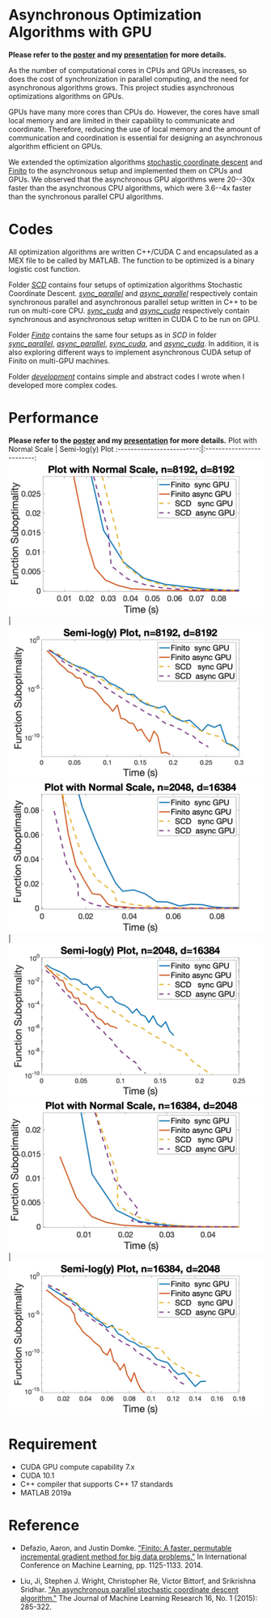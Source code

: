 # Asynchronous Optimization Algorithms with GPU
**Please refer to the [poster](poster.pdf) and my [presentation](presentation.pdf) for more details.**

As the number of computational cores in CPUs and GPUs increases, so
does the cost of synchronization in parallel computing, and the need
for asynchronous algorithms grows. This project studies asynchronous
optimizations algorithms on GPUs.

GPUs have many more cores than CPUs do. However, the cores have small
local memory and are limited in their capability to communicate and
coordinate. Therefore, reducing the use of local memory and the amount
of communication and coordination is essential for designing an
asynchronous algorithm efficient on GPUs.

We extended the optimization algorithms [stochastic coordinate
descent](https://arxiv.org/abs/1311.1873) and
[Finito](https://arxiv.org/abs/1407.2710) to the asynchronous setup
and implemented them on CPUs and GPUs. We observed that the
asynchronous GPU algorithms were 20--30x faster than the asynchronous
CPU algorithms, which were 3.6--4x faster than the synchronous
parallel CPU algorithms.

# Codes
All optimization algorithms are written C++/CUDA C and encapsulated as
a MEX file to be called by MATLAB. The function to be optimized is a
binary logistic cost function.

Folder [_SCD_](SCD/) contains four setups of optimization algorithms
Stochastic Coordinate Descent. [_sync\_parallel_](SCD/sync_parallel)
and [_async\_parallel_](SCD/async_parallel) respectively contain
synchronous parallel and asynchronous parallel setup written in C++ to
be run on multi-core CPU. [_sync\_cuda_](SCD/sync_cuda) and
[_async\_cuda_](SCD/async_cuda) respectively contain synchronous and
asynchronous setup written in CUDA C to be run on GPU.

Folder [_Finito_](Finito/) contains the same four setups as in _SCD_
in folder [_sync\_parallel_](Finito/sync_parallel),
[_async\_parallel_](Finito/async_parallel),
[_sync\_cuda_](Finito/sync_cuda), and
[_async\_cuda_](Finito/async_cuda). In addition, it is also exploring
different ways to implement asynchronous CUDA setup of Finito on
multi-GPU machines.

Folder [_development_](development/) contains simple and abstract
codes I wrote when I developed more complex codes.




# Performance
**Please refer to the [poster](poster.pdf) and my [presentation](presentation.pdf) for more details.**
Plot with Normal Scale     |  Semi-log(y) Plot
:-------------------------:|:-------------------------:
![](plots/figure_for_README/plot_8192_8192.jpg)|![](plots/figure_for_README/semilogy_8192_8192.jpg)
![](plots/figure_for_README/plot_2048_16384.jpg)|![](plots/figure_for_README/semilogy_2048_16384.jpg)
![](plots/figure_for_README/plot_16384_2048.jpg)|![](plots/figure_for_README/semilogy_16384_2048.jpg)

# Requirement
- CUDA GPU compute capability 7.x 
- CUDA 10.1
- C++ compiler that supports C++ 17 standards
- MATLAB 2019a

# Reference
- Defazio, Aaron, and Justin Domke. ["Finito: A faster, permutable
incremental gradient method for big data
problems."](https://arxiv.org/abs/1407.2710) In International
Conference on Machine Learning, pp. 1125-1133. 2014.

- Liu, Ji, Stephen J. Wright, Christopher Ré, Victor Bittorf, and
Srikrishna Sridhar. ["An asynchronous parallel stochastic coordinate
descent algorithm."](https://arxiv.org/abs/1311.1873) The Journal of
Machine Learning Research 16, No. 1 (2015): 285-322.

